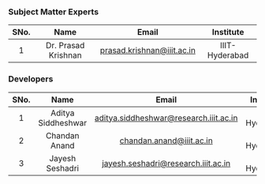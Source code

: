 ### Subject Matter Experts
| SNo. | Name | Email | Institute |
| :---: | :---: | :---: | :---: |
| 1 | Dr. Prasad Krishnan | prasad.krishnan@iiit.ac.in | IIIT-Hyderabad |


### Developers
| SNo. | Name | Email | Institute |
| :---: | :---: | :---: | :---: |
| 1 | Aditya Siddheshwar | aditya.siddheshwar@research.iiit.ac.in | IIIT-Hyderabad 
| 2 | Chandan Anand | chandan.anand@iiit.ac.in | IIIT-Hyderabad 
| 3 | Jayesh Seshadri | jayesh.seshadri@research.iiit.ac.in | IIIT-Hyderabad